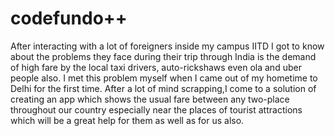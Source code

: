 # codefundo++

After interacting with a lot of foreigners inside my campus IITD I got to know about the problems they face during their trip through India is the demand of high fare by the local taxi drivers, auto-rickshaws even ola and uber people also. I met this problem myself when I came out of my hometime to Delhi for the first time. After a lot of mind scrapping,I come to a solution of creating an app which shows the usual fare between any two-place throughout our country especially near the places of tourist attractions which will be a great help for them as well as for us also.
